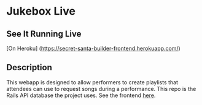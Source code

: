 # Jukebox Live

## See It Running Live

[On Heroku] (https://secret-santa-builder-frontend.herokuapp.com/)

## Description

This webapp is designed to allow performers to create playlists that attendees can use to request songs during a performance. This repo is the Rails API database the project uses. See the frontend [here](https://github.com/KRStoddard/Santa_Frontend).



